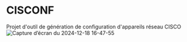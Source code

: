 # CISCONF
Projet d'outil de génération de configuration d'appareils réseau CISCO
![Capture d’écran du 2024-12-18 16-47-55](https://github.com/user-attachments/assets/03eeb894-0be8-4652-99df-1781072ffff4)

